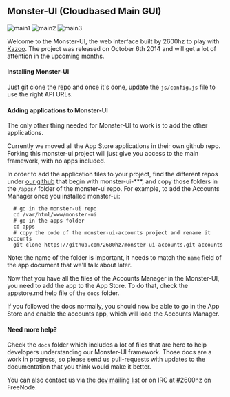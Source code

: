 ## Monster-UI (Cloudbased Main GUI)

![main1](https://raw.githubusercontent.com/urueedi/monster-ui/master/css/assets/main1.png)
![main2](https://raw.githubusercontent.com/urueedi/monster-ui/master/css/assets/main2.png)
![main3](https://raw.githubusercontent.com/urueedi/monster-ui/master/css/assets/main3.png)

Welcome to the Monster-UI, the web interface built by 2600hz to play with [Kazoo](http://github.com/2600hz/kazoo). The project was released on October 6th 2014 and will get a lot of attention in the upcoming months.

#### Installing Monster-UI
Just git clone the repo and once it's done, update the `js/config.js` file to use the right API URLs.

#### Adding applications to Monster-UI
The only other thing needed for Monster-UI to work is to add the other applications. 

Currently we moved all the App Store applications in their own github repo. Forking this monster-ui project will just give you access to the main framework, with no apps included. 

In order to add the application files to your project, find the different repos under [our github](http://github.com/2600hz) that begin with monster-ui-***, and copy those folders in the `/apps/` folder of the monster-ui repo. For example, to add the Accounts Manager once you installed monster-ui:

```
  # go in the monster-ui repo
  cd /var/html/www/monster-ui
  # go in the apps folder
  cd apps
  # copy the code of the monster-ui-accounts project and rename it accounts
  git clone https://github.com/2600hz/monster-ui-accounts.git accounts
```

Note: the name of the folder is important, it needs to match the `name` field of the app document that we'll talk about later.

Now that you have all the files of the Accounts Manager in the Monster-UI, you need to add the app to the App Store. To do that, check the appstore.md help file of the `docs` folder.

If you followed the docs normally, you should now be able to go in the App Store and enable the accounts app, which will load the Accounts Manager. 

#### Need more help?
Check the `docs` folder which includes a lot of files that are here to help developers understanding our Monster-UI framework. Those docs are a work in progress, so please send us pull-requests with updates to the documentation that you think would make it better.

You can also contact us via the [dev mailing list](https://groups.google.com/forum/?fromgroups#!forum/2600hz-dev) or on IRC at #2600hz on FreeNode. 



